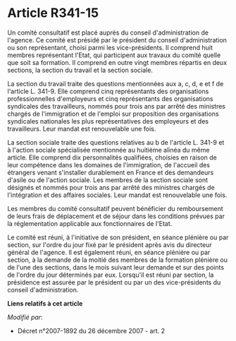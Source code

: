 # Article R341-15

Un comité consultatif est placé auprès du conseil d'administration de l'agence. Ce comité est présidé par le président du
conseil d'administration ou son représentant, choisi parmi les vice-présidents. Il comprend huit membres représentant l'Etat,
qui participent aux travaux du comité quelle que soit sa formation. Il comprend en outre vingt membres répartis en deux
sections, la section du travail et la section sociale.

La section du travail traite des questions mentionnées aux a, c, d, e et f de l'article L. 341-9. Elle comprend cinq
représentants des organisations professionnelles d'employeurs et cinq représentants des organisations syndicales des
travailleurs, nommés pour trois ans par arrêté des ministres chargés de l'immigration et de l'emploi sur proposition des
organisations syndicales nationales les plus représentatives des employeurs et des travailleurs. Leur mandat est renouvelable
une fois.

La section sociale traite des questions relatives au b de l'article L. 341-9 et à l'action sociale spécialisée mentionnée au
huitième alinéa du même article. Elle comprend dix personnalités qualifiées, choisies en raison de leur compétence dans les
domaines de l'immigration, de l'accueil des étrangers venant s'installer durablement en France et des demandeurs d'asile ou
de l'action sociale. Les membres de la section sociale sont désignés et nommés pour trois ans par arrêté des ministres
chargés de l'intégration et des affaires sociales. Leur mandat est renouvelable une fois.

Les membres du comité consultatif peuvent bénéficier du remboursement de leurs frais de déplacement et de séjour dans les
conditions prévues par la réglementation applicable aux fonctionnaires de l'Etat.

Le comité est réuni, à l'initiative de son président, en séance plénière ou par section, sur l'ordre du jour fixé par le
président après avis du directeur général de l'agence. Il est également réuni, en séance plénière ou par section, à la
demande de la moitié des membres de la formation plénière ou de l'une des sections, dans le mois suivant leur demande et sur
des points de l'ordre du jour déterminés par eux. Lorsqu'il est réuni par section, la présidence est assurée par le président
ou par un des vice-présidents du conseil d'administration.

**Liens relatifs à cet article**

_Modifié par_:

  - Décret n°2007-1892 du 26 décembre 2007 - art. 2
